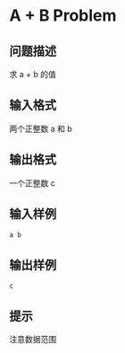 # A + B Problem

## 问题描述

求 a + b 的值

## 输入格式

两个正整数 a 和 b

## 输出格式

一个正整数 c

## 输入样例

`a b`

## 输出样例

`c`

## 提示

注意数据范围